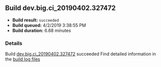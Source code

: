 ## Build dev.big.ci_20190402.327472
- **Build result:** `succeeded`
- **Build queued:** 4/2/2019 3:38:55 PM
- **Build duration:** 6.68 minutes
### Details
Build [dev.big.ci_20190402.327472](https://winappstudio.visualstudio.com/web/build.aspx?pcguid=a4ef43be-68ce-4195-a619-079b4d9834c2&builduri=vstfs%3a%2f%2f%2fBuild%2fBuild%2f27472) succeeded
Find detailed information in the [build log files](https://uwpctdiags.blob.core.windows.net/buildlogs/dev.big.ci_20190402.327472_logs.zip)
